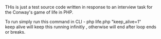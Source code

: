 THis is just a test source code written in response to an interview task for the Conway's game of life in PHP.

To run simply run this command in CLI - php life.php "keep_alive=1"  
keep alive will keep this running infinitly , otherwise will end after loop ends or breaks.
